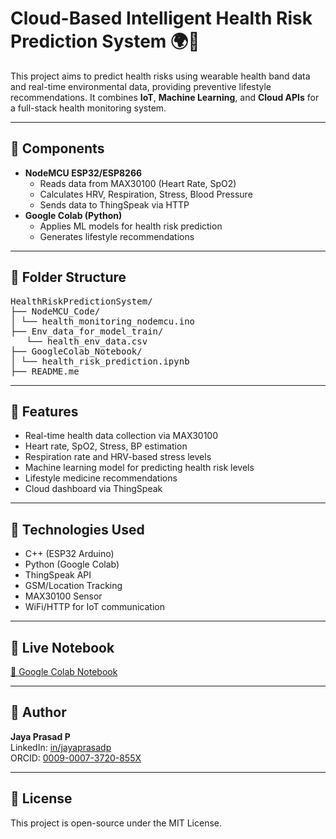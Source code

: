 # Cloud-Based Intelligent Health Risk Prediction System 🌍💓

This project aims to predict health risks using wearable health band data and real-time environmental data, providing preventive lifestyle recommendations. It combines **IoT**, **Machine Learning**, and **Cloud APIs** for a full-stack health monitoring system.

---

## 🔧 Components

- **NodeMCU ESP32/ESP8266**
  - Reads data from MAX30100 (Heart Rate, SpO2)
  - Calculates HRV, Respiration, Stress, Blood Pressure
  - Sends data to ThingSpeak via HTTP
- **Google Colab (Python)**
  - Applies ML models for health risk prediction
  - Generates lifestyle recommendations

---

## 📁 Folder Structure

<pre>HealthRiskPredictionSystem/
├── NodeMCU_Code/
│ └── health_monitoring_nodemcu.ino
├── Env_data_for_model_train/
   └── health_env_data.csv
├── GoogleColab_Notebook/
│ └── health_risk_prediction.ipynb
├── README.me</pre>


---

## 🚀 Features

- Real-time health data collection via MAX30100
- Heart rate, SpO2, Stress, BP estimation
- Respiration rate and HRV-based stress levels
- Machine learning model for predicting health risk levels
- Lifestyle medicine recommendations
- Cloud dashboard via ThingSpeak

---

## 📡 Technologies Used

- C++ (ESP32 Arduino)
- Python (Google Colab)
- ThingSpeak API
- GSM/Location Tracking
- MAX30100 Sensor
- WiFi/HTTP for IoT communication

---

## 🔗 Live Notebook

[📘 Google Colab Notebook](https://colab.research.google.com/drive/1-ITufjy4a4afelHyJp9xl5jF-FBefqx0?usp=sharing)

---

## 📌 Author

**Jaya Prasad P**  
LinkedIn: [in/jayaprasadp](https://www.linkedin.com/in/jayaprasadp)  
ORCID: [0009-0007-3720-855X](https://orcid.org/0009-0007-3720-855X)

---

## 📄 License

This project is open-source under the MIT License.
